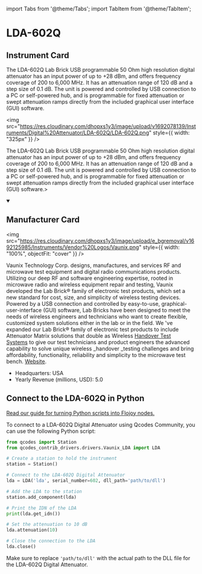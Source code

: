 
import Tabs from '@theme/Tabs';
import TabItem from '@theme/TabItem';

# LDA-602Q

## Instrument Card

<div className="flex">

<div>

The LDA-602Q Lab Brick USB programmable 50 Ohm high resolution digital attenuator has an input power of up to +28 dBm, and offers frequency coverage of 200 to 6,000 MHz. It has an attenuation range of 120 dB and a step size of 0.1 dB. The unit is powered and controlled by USB connection to a PC or self-powered hub, and is programmable for fixed attenuation or swept attenuation ramps directly from the included graphical user interface (GUI) software.

</div>

<img src="https://res.cloudinary.com/dhopxs1y3/image/upload/v1692078139/Instruments/Digital%20Attenuator/LDA-602Q/LDA-602Q.png" style={{ width: "325px" }} />

</div>

The LDA-602Q Lab Brick USB programmable 50 Ohm high resolution digital attenuator has an input power of up to +28 dBm, and offers frequency coverage of 200 to 6,000 MHz. It has an attenuation range of 120 dB and a step size of 0.1 dB. The unit is powered and controlled by USB connection to a PC or self-powered hub, and is programmable for fixed attenuation or swept attenuation ramps directly from the included graphical user interface (GUI) software.>

<details open>
<summary><h2>Manufacturer Card</h2></summary>

<img src="https://res.cloudinary.com/dhopxs1y3/image/upload/e_bgremoval/v1692125985/Instruments/Vendor%20Logos/Vaunix.png" style={{ width: "100%", objectFit: "cover" }} />

Vaunix Technology Corp. designs, manufactures, and services RF and microwave test equipment and digital radio communications products. Utilizing our deep RF and software engineering expertise, rooted in microwave radio and wireless equipment repair and testing, Vaunix developed the Lab Brick® family of electronic test products, which set a new standard for cost, size, and simplicity of wireless testing devices. Powered by a USB connection and controlled by easy-to-use, graphical-user-interface (GUI) software, Lab Bricks have been designed to meet the needs of wireless engineers and technicians who want to create flexible, customized system solutions either in the lab or in the field. We 've expanded our Lab Brick® family of electronic test products to include Attenuator Matrix solutions that double as Wireless [Handover Test Systems](https://vaunix.com/handover-test-systems/) to give our test technicians and product engineers the advanced capability to solve unique wireless _handover _testing challenges and bring affordability, functionality, reliability and simplicity to the microwave test bench. <a href="https://vaunix.com/">Website</a>.

<ul>
  <li>Headquarters: USA</li>
  <li>Yearly Revenue (millions, USD): 5.0</li>
</ul>
</details>

## Connect to the LDA-602Q in Python

[Read our guide for turning Python scripts into Flojoy nodes.](https://docs.flojoy.ai/custom-nodes/creating-custom-node/)


<Tabs>
<TabItem value="Qcodes Community" label="Qcodes Community">

To connect to a LDA-602Q Digital Attenuator using Qcodes Community, you can use the following Python script:

```python
from qcodes import Station
from qcodes_contrib_drivers.drivers.Vaunix_LDA import LDA

# Create a station to hold the instrument
station = Station()

# Connect to the LDA-602Q Digital Attenuator
lda = LDA('lda', serial_number=602, dll_path='path/to/dll')

# Add the LDA to the station
station.add_component(lda)

# Print the IDN of the LDA
print(lda.get_idn())

# Set the attenuation to 10 dB
lda.attenuation(10)

# Close the connection to the LDA
lda.close()
```

Make sure to replace `'path/to/dll'` with the actual path to the DLL file for the LDA-602Q Digital Attenuator.

</TabItem>
</Tabs>